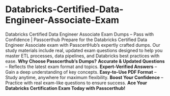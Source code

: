 # Databricks-Certified-Data-Engineer-Associate-Exam
Databricks Certified Data Engineer Associate Exam Dumps – Pass with Confidence | Passcerthub
Prepare for the Databricks Certified Data Engineer Associate exam with PasscertHub’s expertly crafted dumps. Our study materials include real, updated exam questions designed to help you master ETL processes, data pipelines, and Databricks best practices with ease.
**Why Choose Passcerthub’s Dumps?**
**Accurate & Updated Questions** – Reflects the latest exam format and topics.
**Expert-Verified Answers** – Gain a deep understanding of key concepts.
**Easy-to-Use PDF Format** – Study anytime, anywhere for maximum flexibility.
**Boost Your Confidence** – Practice with real exam-like questions to ensure success.
**Ace Your Databricks Certification Exam Today with Passcerthub!**

